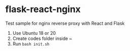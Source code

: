 # flask-react-nginx
Test sample for nginx reverse proxy with React and Flask

1. Use Ubuntu 18 or 20
2. Create codes folder inside ~
3. Run `bash init.sh`
